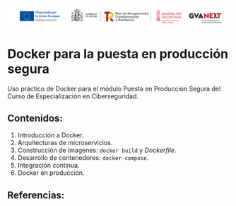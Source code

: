![Logotipos Fondos Next Generation](./imagenes/Logotipo_ME_FP_GV_FSE.png)
# Docker para la puesta en producción segura
Uso práctico de Docker para el módulo Puesta en Producción Segura del Curso de Especialización en Ciberseguridad.

## Contenidos:
1. Introducción a Docker.
2. Arquitecturas de microservicios.
3. Construcción de imagenes: `docker build` y  *Dockerfile*.
4. Desarrollo de contenedores: `docker-compose`.
5. Integración continua.
6. Docker en producción.
## Referencias:
